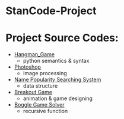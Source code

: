 # StanCode-Project


# Project Source Codes:
* [Hangman_Game](https://github.com/ma4ever/StanCode-Project/blob/main/StanCode_Project/hangman_game/hangman.py)
  * python semantics & syntax
* [Photoshop](https://github.com/ma4ever/StanCode-Project/blob/main/StanCode_Project/photoshop/stanCodoshop.py)
  * image processing
* [Name Popularity Searching System](https://github.com/ma4ever/StanCode-Project/blob/main/StanCode_Project/name_popularity_searching/babygraphics.py)
  * data structure
* [Breakout Game](https://github.com/ma4ever/StanCode-Project/blob/main/StanCode_Project/break_out_game/breakout.py)
  * animation & game designing
* [Boggle Game Solver](https://github.com/ma4ever/StanCode-Project/blob/main/StanCode_Project/boggle_game_solver/boggle.py)   
  * recursive function
